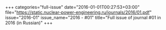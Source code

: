 +++
categories="full-issue"
date="2016-01-01T00:27:53+03:00"
file="https://static.nuclear-power-engineering.ru/journals/2016/01.pdf"
issue="2016-01"
issue_name="2016 - #01"
title="Full issue of journal #01 in 2016 (in Russian)"
+++